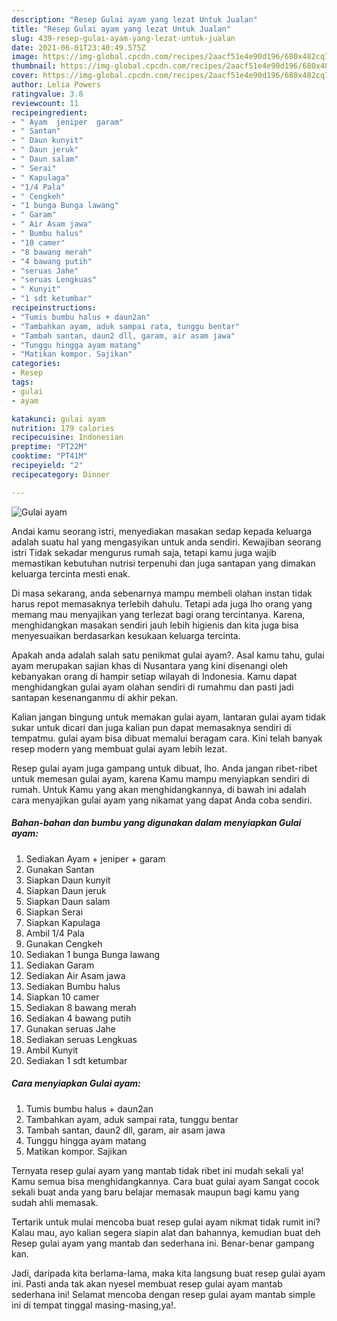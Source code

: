 ```yaml
---
description: "Resep Gulai ayam yang lezat Untuk Jualan"
title: "Resep Gulai ayam yang lezat Untuk Jualan"
slug: 439-resep-gulai-ayam-yang-lezat-untuk-jualan
date: 2021-06-01T23:40:49.575Z
image: https://img-global.cpcdn.com/recipes/2aacf51e4e90d196/680x482cq70/gulai-ayam-foto-resep-utama.jpg
thumbnail: https://img-global.cpcdn.com/recipes/2aacf51e4e90d196/680x482cq70/gulai-ayam-foto-resep-utama.jpg
cover: https://img-global.cpcdn.com/recipes/2aacf51e4e90d196/680x482cq70/gulai-ayam-foto-resep-utama.jpg
author: Lelia Powers
ratingvalue: 3.8
reviewcount: 11
recipeingredient:
- " Ayam  jeniper  garam"
- " Santan"
- " Daun kunyit"
- " Daun jeruk"
- " Daun salam"
- " Serai"
- " Kapulaga"
- "1/4 Pala"
- " Cengkeh"
- "1 bunga Bunga lawang"
- " Garam"
- " Air Asam jawa"
- " Bumbu halus"
- "10 camer"
- "8 bawang merah"
- "4 bawang putih"
- "seruas Jahe"
- "seruas Lengkuas"
- " Kunyit"
- "1 sdt ketumbar"
recipeinstructions:
- "Tumis bumbu halus + daun2an"
- "Tambahkan ayam, aduk sampai rata, tunggu bentar"
- "Tambah santan, daun2 dll, garam, air asam jawa"
- "Tunggu hingga ayam matang"
- "Matikan kompor. Sajikan"
categories:
- Resep
tags:
- gulai
- ayam

katakunci: gulai ayam 
nutrition: 179 calories
recipecuisine: Indonesian
preptime: "PT22M"
cooktime: "PT41M"
recipeyield: "2"
recipecategory: Dinner

---
```



![Gulai ayam](https://img-global.cpcdn.com/recipes/2aacf51e4e90d196/680x482cq70/gulai-ayam-foto-resep-utama.jpg)

Andai kamu seorang istri, menyediakan masakan sedap kepada keluarga adalah suatu hal yang mengasyikan untuk anda sendiri. Kewajiban seorang istri Tidak sekadar mengurus rumah saja, tetapi kamu juga wajib memastikan kebutuhan nutrisi terpenuhi dan juga santapan yang dimakan keluarga tercinta mesti enak.

Di masa  sekarang, anda sebenarnya mampu membeli olahan instan tidak harus repot memasaknya terlebih dahulu. Tetapi ada juga lho orang yang memang mau menyajikan yang terlezat bagi orang tercintanya. Karena, menghidangkan masakan sendiri jauh lebih higienis dan kita juga bisa menyesuaikan berdasarkan kesukaan keluarga tercinta. 



Apakah anda adalah salah satu penikmat gulai ayam?. Asal kamu tahu, gulai ayam merupakan sajian khas di Nusantara yang kini disenangi oleh kebanyakan orang di hampir setiap wilayah di Indonesia. Kamu dapat menghidangkan gulai ayam olahan sendiri di rumahmu dan pasti jadi santapan kesenanganmu di akhir pekan.

Kalian jangan bingung untuk memakan gulai ayam, lantaran gulai ayam tidak sukar untuk dicari dan juga kalian pun dapat memasaknya sendiri di tempatmu. gulai ayam bisa dibuat memalui beragam cara. Kini telah banyak resep modern yang membuat gulai ayam lebih lezat.

Resep gulai ayam juga gampang untuk dibuat, lho. Anda jangan ribet-ribet untuk memesan gulai ayam, karena Kamu mampu menyiapkan sendiri di rumah. Untuk Kamu yang akan menghidangkannya, di bawah ini adalah cara menyajikan gulai ayam yang nikamat yang dapat Anda coba sendiri.

<!--inarticleads1-->

##### Bahan-bahan dan bumbu yang digunakan dalam menyiapkan Gulai ayam:

1. Sediakan  Ayam + jeniper + garam
1. Gunakan  Santan
1. Siapkan  Daun kunyit
1. Siapkan  Daun jeruk
1. Siapkan  Daun salam
1. Siapkan  Serai
1. Siapkan  Kapulaga
1. Ambil 1/4 Pala
1. Gunakan  Cengkeh
1. Sediakan 1 bunga Bunga lawang
1. Sediakan  Garam
1. Sediakan  Air Asam jawa
1. Sediakan  Bumbu halus
1. Siapkan 10 camer
1. Sediakan 8 bawang merah
1. Sediakan 4 bawang putih
1. Gunakan seruas Jahe
1. Sediakan seruas Lengkuas
1. Ambil  Kunyit
1. Sediakan 1 sdt ketumbar




<!--inarticleads2-->

##### Cara menyiapkan Gulai ayam:

1. Tumis bumbu halus + daun2an
1. Tambahkan ayam, aduk sampai rata, tunggu bentar
1. Tambah santan, daun2 dll, garam, air asam jawa
1. Tunggu hingga ayam matang
1. Matikan kompor. Sajikan




Ternyata resep gulai ayam yang mantab tidak ribet ini mudah sekali ya! Kamu semua bisa menghidangkannya. Cara buat gulai ayam Sangat cocok sekali buat anda yang baru belajar memasak maupun bagi kamu yang sudah ahli memasak.

Tertarik untuk mulai mencoba buat resep gulai ayam nikmat tidak rumit ini? Kalau mau, ayo kalian segera siapin alat dan bahannya, kemudian buat deh Resep gulai ayam yang mantab dan sederhana ini. Benar-benar gampang kan. 

Jadi, daripada kita berlama-lama, maka kita langsung buat resep gulai ayam ini. Pasti anda tak akan nyesel membuat resep gulai ayam mantab sederhana ini! Selamat mencoba dengan resep gulai ayam mantab simple ini di tempat tinggal masing-masing,ya!.

